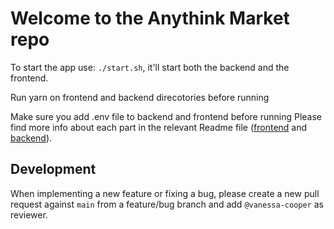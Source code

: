 # Welcome to the Anythink Market repo

To start the app use: `./start.sh`, it'll start both the backend and the frontend.

Run yarn on frontend and backend direcotories before running

Make sure you add .env file to backend and frontend before running
Please find more info about each part in the relevant Readme file ([frontend](frontend/readme.md) and [backend](backend/README.md)).

## Development

When implementing a new feature or fixing a bug, please create a new pull request against `main` from a feature/bug branch and add `@vanessa-cooper` as reviewer.
